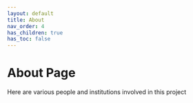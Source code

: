 ```yaml
---
layout: default
title: About
nav_order: 4
has_children: true
has_toc: false
---
```


# About Page 

Here are various people and institutions involved in this project

